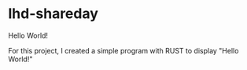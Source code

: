 # lhd-shareday
Hello World!

For this project, I created a simple program with RUST to display "Hello World!"
